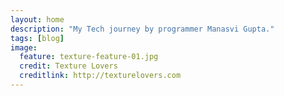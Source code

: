 ```yaml
---
layout: home
description: "My Tech journey by programmer Manasvi Gupta."
tags: [blog]
image:
  feature: texture-feature-01.jpg
  credit: Texture Lovers
  creditlink: http://texturelovers.com
---
```

